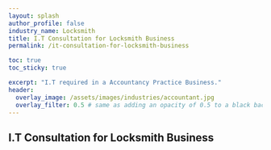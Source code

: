 ```yaml
---
layout: splash 
author_profile: false 
industry_name: Locksmith
title: I.T Consultation for Locksmith Business
permalink: /it-consultation-for-locksmith-business

toc: true
toc_sticky: true

excerpt: "I.T required in a Accountancy Practice Business."
header:
  overlay_image: /assets/images/industries/accountant.jpg
  overlay_filter: 0.5 # same as adding an opacity of 0.5 to a black background
---
```


## I.T Consultation for Locksmith Business